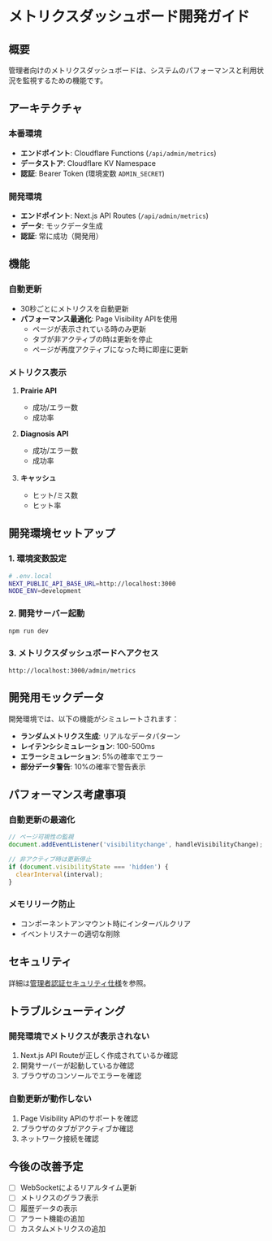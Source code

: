# メトリクスダッシュボード開発ガイド

## 概要

管理者向けのメトリクスダッシュボードは、システムのパフォーマンスと利用状況を監視するための機能です。

## アーキテクチャ

### 本番環境
- **エンドポイント**: Cloudflare Functions (`/api/admin/metrics`)
- **データストア**: Cloudflare KV Namespace
- **認証**: Bearer Token (環境変数 `ADMIN_SECRET`)

### 開発環境
- **エンドポイント**: Next.js API Routes (`/api/admin/metrics`)
- **データ**: モックデータ生成
- **認証**: 常に成功（開発用）

## 機能

### 自動更新
- 30秒ごとにメトリクスを自動更新
- **パフォーマンス最適化**: Page Visibility APIを使用
  - ページが表示されている時のみ更新
  - タブが非アクティブの時は更新を停止
  - ページが再度アクティブになった時に即座に更新

### メトリクス表示
1. **Prairie API**
   - 成功/エラー数
   - 成功率

2. **Diagnosis API**
   - 成功/エラー数  
   - 成功率

3. **キャッシュ**
   - ヒット/ミス数
   - ヒット率

## 開発環境セットアップ

### 1. 環境変数設定
```bash
# .env.local
NEXT_PUBLIC_API_BASE_URL=http://localhost:3000
NODE_ENV=development
```

### 2. 開発サーバー起動
```bash
npm run dev
```

### 3. メトリクスダッシュボードへアクセス
```
http://localhost:3000/admin/metrics
```

## 開発用モックデータ

開発環境では、以下の機能がシミュレートされます：

- **ランダムメトリクス生成**: リアルなデータパターン
- **レイテンシシミュレーション**: 100-500ms
- **エラーシミュレーション**: 5%の確率でエラー
- **部分データ警告**: 10%の確率で警告表示

## パフォーマンス考慮事項

### 自動更新の最適化
```javascript
// ページ可視性の監視
document.addEventListener('visibilitychange', handleVisibilityChange);

// 非アクティブ時は更新停止
if (document.visibilityState === 'hidden') {
  clearInterval(interval);
}
```

### メモリリーク防止
- コンポーネントアンマウント時にインターバルクリア
- イベントリスナーの適切な削除

## セキュリティ

詳細は[管理者認証セキュリティ仕様](../security/admin-authentication.md)を参照。

## トラブルシューティング

### 開発環境でメトリクスが表示されない
1. Next.js API Routeが正しく作成されているか確認
2. 開発サーバーが起動しているか確認
3. ブラウザのコンソールでエラーを確認

### 自動更新が動作しない
1. Page Visibility APIのサポートを確認
2. ブラウザのタブがアクティブか確認
3. ネットワーク接続を確認

## 今後の改善予定

- [ ] WebSocketによるリアルタイム更新
- [ ] メトリクスのグラフ表示
- [ ] 履歴データの表示
- [ ] アラート機能の追加
- [ ] カスタムメトリクスの追加
